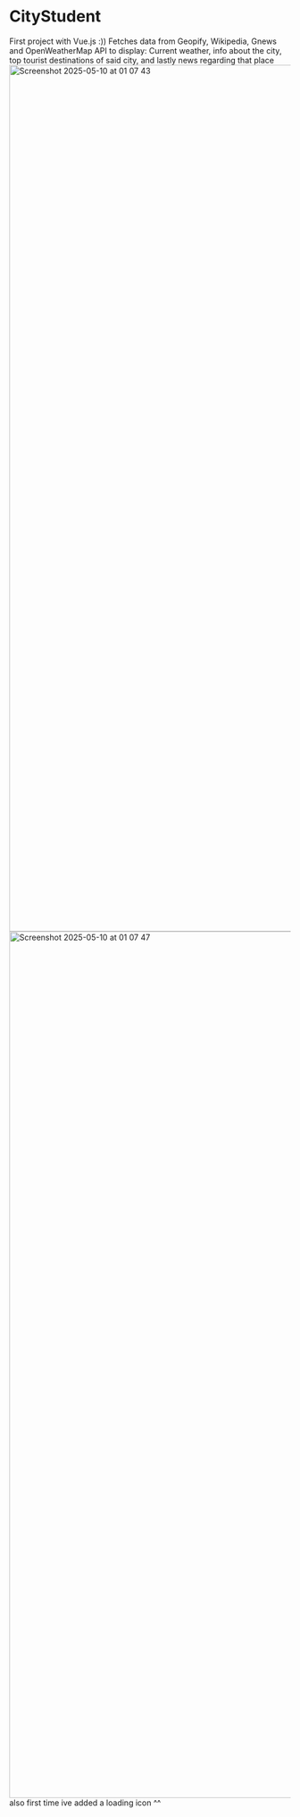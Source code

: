<h1>CityStudent</h1>
First project with Vue.js :)) Fetches data from Geopify, Wikipedia, Gnews and OpenWeatherMap API to display:
Current weather, info about the city, top tourist destinations of said city, and lastly news regarding that place
<img width="1552" alt="Screenshot 2025-05-10 at 01 07 43" src="https://github.com/user-attachments/assets/f5a4646b-3518-4604-83f6-97eb3d00fde3" />
<img width="1552" alt="Screenshot 2025-05-10 at 01 07 47" src="https://github.com/user-attachments/assets/7f179067-c344-4f5c-a78e-f0e03cc7b695" />
also first time ive added a loading icon ^^
